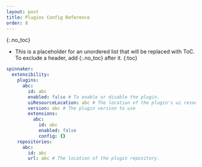 ```yaml
---
layout: post
title: Plugins Config Reference
order: 8
---
```


{:.no_toc}
* This is a placeholder for an unordered list that will be replaced with ToC. To exclude a header, add {:.no_toc} after it.
{:toc}


```yaml
spinnaker:
  extensibility:
	plugins:
	  abc:
		id: abc
		enabled: false # To enable or disable the plugin.
		uiResourceLocation: abc # The location of the plugin's ui resource.
		version: abc # The plugin version to use
		extensions:
		  abc:
			id: abc
			enabled: false
			config: {}
	repositories:
	  abc:
		id: abc
		url: abc # The location of the plugin repository.
```
